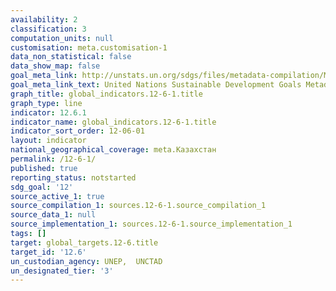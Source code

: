 ```yaml
---
availability: 2
classification: 3
computation_units: null
customisation: meta.customisation-1
data_non_statistical: false
data_show_map: false
goal_meta_link: http://unstats.un.org/sdgs/files/metadata-compilation/Metadata-Goal-12.pdf
goal_meta_link_text: United Nations Sustainable Development Goals Metadata (pdf 782kB)
graph_title: global_indicators.12-6-1.title
graph_type: line
indicator: 12.6.1
indicator_name: global_indicators.12-6-1.title
indicator_sort_order: 12-06-01
layout: indicator
national_geographical_coverage: meta.Казахстан
permalink: /12-6-1/
published: true
reporting_status: notstarted
sdg_goal: '12'
source_active_1: true
source_compilation_1: sources.12-6-1.source_compilation_1
source_data_1: null
source_implementation_1: sources.12-6-1.source_implementation_1
tags: []
target: global_targets.12-6.title
target_id: '12.6'
un_custodian_agency: UNEP,  UNCTAD
un_designated_tier: '3'
---
```

